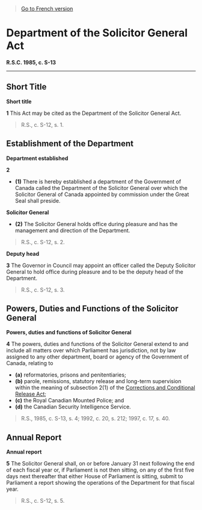 > [Go to French version](/fr/Lois/Lois%20révisées%20du%20Canada/S/S-13.md)

# Department of the Solicitor General Act

**R.S.C. 1985, c. S-13**


----------



## Short Title



**Short title**

**1** This Act may be cited as the Department of the Solicitor General Act.
> R.S., c. S-12, s. 1.





## Establishment of the Department



**Department established**

**2** 

- **(1)** There is hereby established a department of the Government of Canada called the Department of the Solicitor General over which the Solicitor General of Canada appointed by commission under the Great Seal shall preside.

**Solicitor General**

- **(2)** The Solicitor General holds office during pleasure and has the management and direction of the Department.
> R.S., c. S-12, s. 2.





**Deputy head**

**3** The Governor in Council may appoint an officer called the Deputy Solicitor General to hold office during pleasure and to be the deputy head of the Department.
> R.S., c. S-12, s. 3.





## Powers, Duties and Functions of the Solicitor General



**Powers, duties and functions of Solicitor General**

**4** The powers, duties and functions of the Solicitor General extend to and include all matters over which Parliament has jurisdiction, not by law assigned to any other department, board or agency of the Government of Canada, relating to
- **(a)** reformatories, prisons and penitentiaries;
- **(b)** parole, remissions, statutory release and long-term supervision within the meaning of subsection 2(1) of the [Corrections and Conditional Release Act](/en/Acts/Statutes%20of%20Canada/1992/c.%2020.md);
- **(c)** the Royal Canadian Mounted Police; and
- **(d)** the Canadian Security Intelligence Service.
> R.S., 1985, c. S-13, s. 4; 1992, c. 20, s. 212; 1997, c. 17, s. 40.





## Annual Report



**Annual report**

**5** The Solicitor General shall, on or before January 31 next following the end of each fiscal year or, if Parliament is not then sitting, on any of the first five days next thereafter that either House of Parliament is sitting, submit to Parliament a report showing the operations of the Department for that fiscal year.
> R.S., c. S-12, s. 5.




